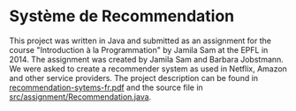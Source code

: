 # Système de Recommendation

This project was written in Java and submitted as an assignment for the course "Introduction à la Programmation" by Jamila Sam at the EPFL in 2014.
The assignment was created by Jamila Sam and Barbara Jobstmann. We were asked to create a recommender system as used in Netflix, Amazon and other service providers. The project description can be found in [recommendation-sytems-fr.pdf](https://github.com/basacul/SystemeDeRecommendation/blob/master/recommendation_systems-fr.pdf) and the source file in [src/assignment/Recommendation.java](https://github.com/basacul/SystemeDeRecommendation/blob/master/src/assignment/Recommendation.java).
